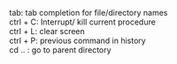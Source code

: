 tab: tab completion for file/directory names<br>
ctrl + C: Interrupt/ kill current procedure<br>
ctrl + L: clear screen<br>
ctrl + P: previous command in history<br>
cd .. : go to parent directory
